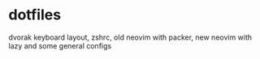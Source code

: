 # dotfiles
dvorak keyboard layout, zshrc, old neovim with packer, new neovim with lazy and some
general configs
